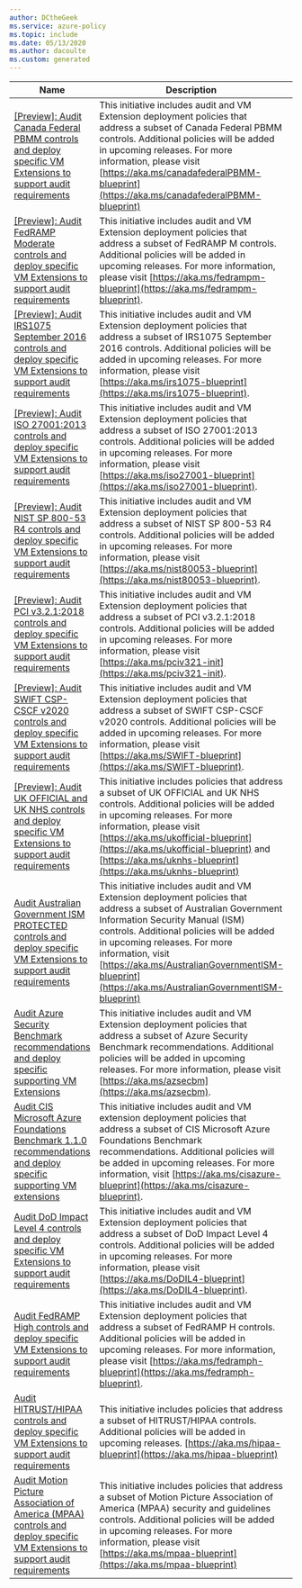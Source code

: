 ```yaml
---
author: DCtheGeek
ms.service: azure-policy
ms.topic: include
ms.date: 05/13/2020
ms.author: dacoulte
ms.custom: generated
---
```


|Name |Description |Policies |Version |
|---|---|---|---|
|[\[Preview\]: Audit Canada Federal PBMM controls and deploy specific VM Extensions to support audit requirements](https://github.com/Azure/azure-policy/blob/master/built-in-policies/policySetDefinitions/Regulatory%20Compliance/CanadaFederalPBMM_audit.json) |This initiative includes audit and VM Extension deployment policies that address a subset of Canada Federal PBMM controls. Additional policies will be added in upcoming releases. For more information, please visit [https://aka.ms/canadafederalPBMM-blueprint](https://aka.ms/canadafederalPBMM-blueprint) |67 |2.0.0-preview |
|[\[Preview\]: Audit FedRAMP Moderate controls and deploy specific VM Extensions to support audit requirements](https://github.com/Azure/azure-policy/blob/master/built-in-policies/policySetDefinitions/Regulatory%20Compliance/FedRAMP_M_audit.json) |This initiative includes audit and VM Extension deployment policies that address a subset of FedRAMP M controls. Additional policies will be added in upcoming releases. For more information, please visit [https://aka.ms/fedrampm-blueprint](https://aka.ms/fedrampm-blueprint). |70 |2.0.0-preview |
|[\[Preview\]: Audit IRS1075 September 2016 controls and deploy specific VM Extensions to support audit requirements](https://github.com/Azure/azure-policy/blob/master/built-in-policies/policySetDefinitions/Regulatory%20Compliance/IRS1075_audit.json) |This initiative includes audit and VM Extension deployment policies that address a subset of IRS1075 September 2016 controls. Additional policies will be added in upcoming releases. For more information, please visit [https://aka.ms/irs1075-blueprint](https://aka.ms/irs1075-blueprint). |70 |2.0.0-preview |
|[\[Preview\]: Audit ISO 27001:2013 controls and deploy specific VM Extensions to support audit requirements](https://github.com/Azure/azure-policy/blob/master/built-in-policies/policySetDefinitions/Regulatory%20Compliance/ISO27001_2013_audit.json) |This initiative includes audit and VM Extension deployment policies that address a subset of ISO 27001:2013 controls. Additional policies will be added in upcoming releases. For more information, please visit [https://aka.ms/iso27001-blueprint](https://aka.ms/iso27001-blueprint). |58 |2.0.0-preview |
|[\[Preview\]: Audit NIST SP 800-53 R4 controls and deploy specific VM Extensions to support audit requirements](https://github.com/Azure/azure-policy/blob/master/built-in-policies/policySetDefinitions/Regulatory%20Compliance/NIST80053_audit.json) |This initiative includes audit and VM Extension deployment policies that address a subset of NIST SP 800-53 R4 controls. Additional policies will be added in upcoming releases. For more information, please visit [https://aka.ms/nist80053-blueprint](https://aka.ms/nist80053-blueprint). |798 |2.0.0-preview |
|[\[Preview\]: Audit PCI v3.2.1:2018 controls and deploy specific VM Extensions to support audit requirements](https://github.com/Azure/azure-policy/blob/master/built-in-policies/policySetDefinitions/Regulatory%20Compliance/PCIv3_2_1_2018_audit.json) |This initiative includes audit and VM Extension deployment policies that address a subset of PCI v3.2.1:2018 controls. Additional policies will be added in upcoming releases. For more information, please visit [https://aka.ms/pciv321-init](https://aka.ms/pciv321-init). |39 |1.0.0-preview |
|[\[Preview\]: Audit SWIFT CSP-CSCF v2020 controls and deploy specific VM Extensions to support audit requirements](https://github.com/Azure/azure-policy/blob/master/built-in-policies/policySetDefinitions/Regulatory%20Compliance/SWIFTv2020_audit.json) |This initiative includes audit and VM Extension deployment policies that address a subset of SWIFT CSP-CSCF v2020 controls. Additional policies will be added in upcoming releases. For more information, please visit [https://aka.ms/SWIFT-blueprint](https://aka.ms/SWIFT-blueprint). |71 |1.0.0-preview |
|[\[Preview\]: Audit UK OFFICIAL and UK NHS controls and deploy specific VM Extensions to support audit requirements](https://github.com/Azure/azure-policy/blob/master/built-in-policies/policySetDefinitions/Regulatory%20Compliance/ukofficial_audit.json) |This initiative includes policies that address a subset of UK OFFICIAL and UK NHS controls. Additional policies will be added in upcoming releases. For more information, please visit [https://aka.ms/ukofficial-blueprint](https://aka.ms/ukofficial-blueprint) and [https://aka.ms/uknhs-blueprint](https://aka.ms/uknhs-blueprint) |66 |2.0.0-preview |
|[Audit Australian Government ISM PROTECTED controls and deploy specific VM Extensions to support audit requirements](https://github.com/Azure/azure-policy/blob/master/built-in-policies/policySetDefinitions/Regulatory%20Compliance/IRAP_Audit.json) |This initiative includes audit and VM Extension deployment policies that address a subset of Australian Government Information Security Manual (ISM) controls. Additional policies will be added in upcoming releases. For more information, visit [https://aka.ms/AustralianGovernmentISM-blueprint](https://aka.ms/AustralianGovernmentISM-blueprint) |63 |1.0.0-preview |
|[Audit Azure Security Benchmark recommendations and deploy specific supporting VM Extensions](https://github.com/Azure/azure-policy/blob/master/built-in-policies/policySetDefinitions/Regulatory%20Compliance/asb_audit.json) |This initiative includes audit and VM Extension deployment policies that address a subset of Azure Security Benchmark recommendations. Additional policies will be added in upcoming releases. For more information, please visit [https://aka.ms/azsecbm](https://aka.ms/azsecbm). |148 |2.0.0-preview |
|[Audit CIS Microsoft Azure Foundations Benchmark 1.1.0 recommendations and deploy specific supporting VM extensions](https://github.com/Azure/azure-policy/blob/master/built-in-policies/policySetDefinitions/Regulatory%20Compliance/CISv1_1_0_audit.json) |This initiative includes audit and VM extension deployment policies that address a subset of CIS Microsoft Azure Foundations Benchmark recommendations. Additional policies will be added in upcoming releases. For more information, visit [https://aka.ms/cisazure-blueprint](https://aka.ms/cisazure-blueprint). |99 |3.0.0-preview |
|[Audit DoD Impact Level 4 controls and deploy specific VM Extensions to support audit requirements](https://github.com/Azure/azure-policy/blob/master/built-in-policies/policySetDefinitions/Regulatory%20Compliance/DOD_IL4_audit.json) |This initiative includes audit and VM Extension deployment policies that address a subset of DoD Impact Level 4 controls. Additional policies will be added in upcoming releases. For more information, please visit [https://aka.ms/DoDIL4-blueprint](https://aka.ms/DoDIL4-blueprint). |108 |3.0.0-preview |
|[Audit FedRAMP High controls and deploy specific VM Extensions to support audit requirements](https://github.com/Azure/azure-policy/blob/master/built-in-policies/policySetDefinitions/Regulatory%20Compliance/FedRAMP_H_audit.json) |This initiative includes audit and VM Extension deployment policies that address a subset of FedRAMP H controls. Additional policies will be added in upcoming releases. For more information, please visit [https://aka.ms/fedramph-blueprint](https://aka.ms/fedramph-blueprint). |80 |2.0.0-preview |
|[Audit HITRUST/HIPAA controls and deploy specific VM Extensions to support audit requirements](https://github.com/Azure/azure-policy/blob/master/built-in-policies/policySetDefinitions/Regulatory%20Compliance/HIPAA_HITRUST_audit.json) |This initiative includes policies that address a subset of HITRUST/HIPAA controls. Additional policies will be added in upcoming releases. [https://aka.ms/hipaa-blueprint](https://aka.ms/hipaa-blueprint) |57 |1.0.0 |
|[Audit Motion Picture Association of America (MPAA) controls and deploy specific VM Extensions to support audit requirements](https://github.com/Azure/azure-policy/blob/master/built-in-policies/policySetDefinitions/Regulatory%20Compliance/Media_audit.json) |This initiative includes policies that address a subset of Motion Picture Association of America (MPAA) security and guidelines controls. Additional policies will be added in upcoming releases. For more information, please visit [https://aka.ms/mpaa-blueprint](https://aka.ms/mpaa-blueprint) |45 |1.0.0-preview |
